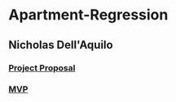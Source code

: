 # Apartment-Regression
## Nicholas Dell'Aquilo

### [Project Proposal](https://github.com/nickdellaquilo/Apartment-Regression/blob/master/project_proposal.md#apartment-regression)

### [MVP](https://github.com/nickdellaquilo/Apartment-Regression/blob/master/MVP.md#predicting-apartment-prices-on-streeteasy)
